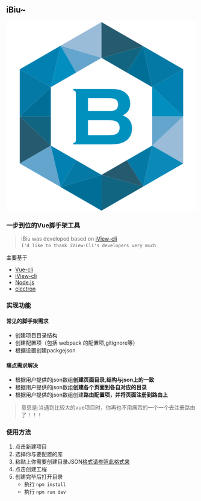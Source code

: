 ## iBiu~
![](./assets/img/ibiuFor.png)

### 一步到位的Vue脚手架工具

> iBiu  was developed based on [iView-cli](https://github.com/iview/iview-cli) 
> <br>`I'd like to thank iView-Cli's developers very much`
> 


主要基于

- [Vue-cli](https://github.com/vuejs/vue-cli)
- [iView-cli](https://github.com/iview/iview-cli) 
- [Node.js](https://nodejs.org/en/)
- [electron](https://electron.atom.io/)

### 实现功能
#### 常见的脚手架需求
   - 创建项目目录结构
   - 创建配置项（包括 webpack 的配置项,gitignore等）
   - 根据设置创建packgejson
    
#### 痛点需求解决
   - 根据用户提供的json数组**创建页面目录,结构与json上的一致**
   - 根据用户提供的json数组**创建各个页面到各自对应的目录**
   - 根据用户提供的json数组创建**路由配置项，并将页面注册到路由上**

> 意思是:当遇到比较大的vue项目时，你再也不用痛苦的一个一个去注册路由了！！！

### 使用方法

1. 点击新建项目
2. 选择你与要配置的库
3. 粘贴上你需要创建目录JSON[格式请参照此格式来](https://github.com/bobiscool/iBiu/blob/master/assets/github/formater.json)
4. 点击创建工程 
5. 创建完毕后打开目录
   - 执行 `npm install`
   - 执行 `npm run dev`
   


